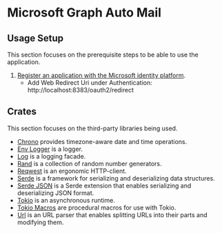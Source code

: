 # Microsoft Graph Auto Mail

## Usage Setup

This section focuses on the prerequisite steps to be able to use the application.

1. [Register an application with the Microsoft identity platform](https://learn.microsoft.com/en-us/graph/auth-register-app-v2).
    - Add Web Redirect Uri under Authentication: http://localhost:8383/oauth2/redirect

## Crates

This section focuses on the third-party libraries being used.

- [Chrono](https://github.com/chronotope/chrono) provides timezone-aware date and time operations.
- [Env Logger](https://github.com/rust-cli/env_logger) is a logger.
- [Log](https://github.com/rust-lang/log) is a logging facade.
- [Rand](https://github.com/rust-random/rand) is a collection of random number generators.
- [Reqwest](https://github.com/seanmonstar/reqwest) is an ergonomic HTTP-client.
- [Serde](https://github.com/serde-rs/serde) is a framework for serializing and deserializing data structures.
- [Serde JSON](https://github.com/serde-rs/json) is a Serde extension that enables serializing and deserializing JSON format.
- [Tokio](https://github.com/tokio-rs/tokio) is an asynchronous runtime.
- [Tokio Macros](https://github.com/tokio-rs/tokio/tree/master/tokio-macros) are procedural macros for use with Tokio.
- [Url](https://github.com/servo/rust-url) is an URL parser that enables splitting URLs into their parts and modifying them.